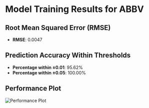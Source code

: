 # Model Training Results for ABBV

## Root Mean Squared Error (RMSE)
- **RMSE**: 0.0047

## Prediction Accuracy Within Thresholds
- **Percentage within ±0.01**: 95.62%
- **Percentage within ±0.05**: 100.00%

## Performance Plot
![Performance Plot](../imgs/ABBV.png)
